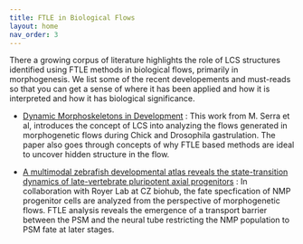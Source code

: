 ```yaml
---
title: FTLE in Biological Flows 
layout: home
nav_order: 3
---
```


There a growing corpus of literature highlights the role of LCS structures identified using FTLE methods in biological flows, primarily in morphogenesis. We list some of the recent developements and must-reads so that you can get a sense of where it has been applied and how it is interpreted and how it has biological significance. 

- [Dynamic Morphoskeletons in Development](https://www.mattiaserra.com/_files/ugd/297716_66be52fd4f954943b0243f0e88c75084.pdf) : This work from M. Serra et al, introduces the concept of LCS into analyzing the flows generated in morphogenetic flows during Chick and Drosophila gastrulation. The paper also goes through concepts of why FTLE based methods are ideal to uncover hidden structure in the flow.

- [A multimodal zebrafish developmental atlas reveals the state-transition dynamics of late-vertebrate pluripotent axial progenitors](https://www.cell.com/cell/fulltext/S0092-8674(24)01147-4) : In collaboration with Royer Lab at CZ biohub, the fate specfication of NMP progenitor cells are analyzed from the perspective of morphogenetic flows. FTLE analysis reveals the emergence of a transport barrier between the PSM and the neural tube restricting the NMP population to PSM fate at later stages.

